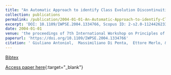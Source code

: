 ```yaml
---
title: "An Automatic Approach to identify Class Evolution Discontinuities"
collection: publications
permalink: /publication/2004-01-01-An-Automatic-Approach-to-identify-Class-Evolution-Discontinuities
excerpt: 'DOI: 10.1109/IWPSE.2004.1334766, Scopus ID: 2-s2.0-11244262339, Cited by: 51'
date: 2004-01-01
venue: 'the proceedings of 7th International Workshop on Principles of Software Evolution (IWPSE 2004), 6-7 September 2004, Kyoto, Japan'
paperurl: 'https://doi.org/10.1109/IWPSE.2004.1334766'
citation: ' Giuliano Antoniol,  Massimiliano Di Penta,  Ettore Merlo, &quot;An Automatic Approach to identify Class Evolution Discontinuities.&quot; the proceedings of 7th International Workshop on Principles of Software Evolution (IWPSE 2004), 6-7 September 2004, Kyoto, Japan, 2004.'
---
```

[Bibtex](https://dblp.org/rec/bib/conf/iwpse/AntoniolPM04)

[Access paper here](https://doi.org/10.1109/IWPSE.2004.1334766){:target="_blank"}
